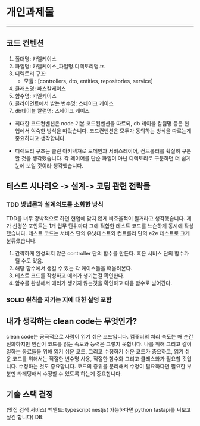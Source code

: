 # 개인과제물
***

## 코드 컨벤션

1) 폴더명: 카멜케이스
2) 파일명: 카멜케이스_파일명.디렉토리명.ts
3) 디렉토리 구조:
    - 모듈 : [controllers, dto, entities, repositories, service] 
4) 클래스명: 파스칼케이스
5) 함수명: 카멜케이스
6) 클라이언트에서 받는 변수명: 스네이크 케이스
7) db테이블 칼럼명: 스네이크 케이스

- 최대한 코드컨벤션은 node 기본 코드컨벤션을 따르되, db 테이블 칼럼명 등은 현업에서 익숙한 방식을 따랐습니다. 코드컨벤션은 모두가 동의하는 방식을 따르는게 중요하다고 생각합니다.

- 디렉토리 구조는 클린 아키텍쳐로 도메인과 서비스레이어, 컨트롤러를 확실히 구분할 것을 생각했습니다. 각 레이어를 단순 파일이 아닌 디렉토리로 구분하면 더 쉽게 눈에 보일 것이라 생각했습니다.


## 테스트 시나리오 -> 설계-> 코딩 관련 전략들
### TDD 방법론과 설계의도를 소화한 방식
TDD를 너무 강박적으로 하면 현업에 맞지 않게 비효율적이 될거라고 생각했습니다.
제가 신경쓴 포인트는 1개 업무 단위마다 그에 적합한 테스트 코드를 느슨하게 동시에 작성했습니다.
테스트 코드는 서비스 단의 유닛테스트와 컨트롤러 단의 e2e 테스트로 크게 분류했습니다.
1) 간략하게 완성되지 않은 controller 단의 함수를 만든다. 혹은 서비스 단의 함수가 될 수도 있음.
2) 해당 함수에서 생길 수 있는 각 케이스들을 떠올려본다.
3) 테스트 코드를 작성하고 에러가 생기는걸 확인한다.
4) 함수를 완성해서 에러가 생기지 않는것을 확인하고 다음 함수로 넘어간다. 

### SOLID 원칙을 지키는 지에 대한 설명 포함


## 내가 생각하는 clean code는 무엇인가?
clean code는 궁극적으로 사람이 읽기 쉬운 코드입니다.
컴퓨터의 처리 속도는 매 순간 진화하지만 인간이 코드를 읽는 속도와 능력은 그렇지 못합니다.
나를 위해 그리고 같이 일하는 동료들을 위해 읽기 쉬운 코드, 그리고 수정하기 쉬운 코드가 중요하고, 
읽기 쉬운 코드를 위해서는 적절한 변수명 사용, 적절한 함수화 그리고 클래스화가 필요할 것입니다.
수정하는 것도 중요합니다. 코드의 층위를 분리해서 수정이 필요하다면 필요한 부분만 타게팅해서 수정할 수 있도록 하는게 중요합니다.

## 기술 스택 결정
(맛집 검색 서비스)
백엔드: typescript nestjs( 가능하다면 python fastapi를 써보고 싶긴 합니다)
DB: 
